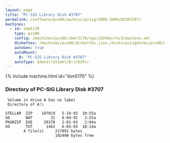 ```yaml
---
layout: page
title: "PC-SIG Library Disk #3707"
permalink: /software/pcx86/sw/misc/pcsig/3000-3999/DISK3707/
machines:
  - id: ibm5170
    type: pcx86
    config: /machines/pcx86/ibm/5170/cga/1024kb/rev3/machine.xml
    diskettes: /machines/pcx86/diskettes.json,/disks/pcsigdisks/pcx86/diskettes.json
    autoGen: true
    autoMount:
      B: "PC-SIG Library Disk #3707"
    autoType: $date\r$time\rB:\rDIR\r
---
```


{% include machine.html id="ibm5170" %}

### Directory of PC-SIG Library Disk #3707

     Volume in drive A has no label
     Directory of A:\

    STELLAR  ZIP    187019   5-19-93  10:55a
    GO       BAT        31   6-04-92   2:25a
    PKUNZIP  EXE     29378   2-01-93   2:04a
    GO       TXT      1463   6-03-93  10:14a
            4 file(s)     217891 bytes
                          102400 bytes free
